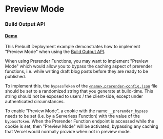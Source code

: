 # Preview Mode

### Build Output API

#### [Demo](https://build-output-api-preview-mode.vercel.sh)

This Prebuilt Deployment example demonstrates how to implement "Preview Mode" when using the [Build Output API](https://vercel.com/docs/build-output-api/v3#features/preview-mode).

When using Prerender Functions, you may want to implement "Preview Mode" which would allow you to bypass the caching
aspect of prerender functions, i.e. while writing draft blog posts before they are ready to be published.

To implement this, the `bypassToken` of the [`<name>.prerender-config.json`](./.vercel/output/config/index.prerender-config.json) file should be set to a randomized string that you generate at build-time. This string should not be exposed to users / the client-side, except under authenticated circumstances.

To enable "Preview Mode", a cookie with the name `__prerender_bypass` needs to be set (i.e. by a Serverless Function) with the value of the `bypassToken`. When the Prerender Function endpoint is accessed while the cookie is set, then "Preview Mode" will be activated, bypassing any caching that Vercel would normally provide when not in preview mode.
